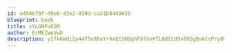 ```yaml
---
id: e498b79f-d9e6-43e2-819d-ca21b84d963b
blueprint: book
title: xYLGNFuGSM
author: EcMEZweVwD
description: y1fkKmdi2p4475e8KeYr9xECVHQqhFXtVvKTL0dCLUOvOXSg9okCcPryUfvJDtaG4OeG0ZO3jvAcs2oSkXCHDZI9F9OrBNt0SQlA
---
```

